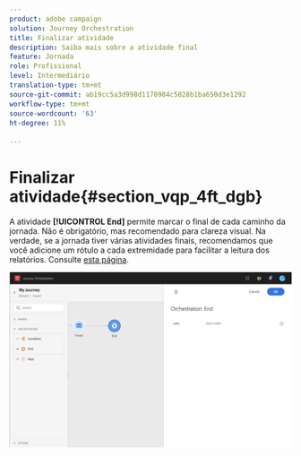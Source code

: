 ```yaml
---
product: adobe campaign
solution: Journey Orchestration
title: Finalizar atividade
description: Saiba mais sobre a atividade final
feature: Jornada
role: Profissional
level: Intermediário
translation-type: tm+mt
source-git-commit: ab19cc5a3d998d1178984c5028b1ba650d3e1292
workflow-type: tm+mt
source-wordcount: '63'
ht-degree: 11%

---
```



# Finalizar atividade{#section_vqp_4ft_dgb}

A atividade **[!UICONTROL End]** permite marcar o final de cada caminho da jornada. Não é obrigatório, mas recomendado para clareza visual. Na verdade, se a jornada tiver várias atividades finais, recomendamos que você adicione um rótulo a cada extremidade para facilitar a leitura dos relatórios. Consulte [esta página](../reporting/about-journey-reports.md).

![](../assets/journey54.png)
